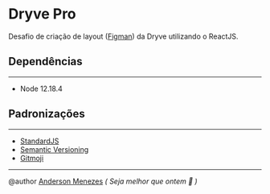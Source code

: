 # Dryve Pro

Desafio de criação de layout ([Figman](https://www.figma.com/file/r4pq38ygLJS54idU7puZcP/Dryve---Desafio-Front-end?node-id=0%3A1)) da Dryve utilizando o ReactJS.

## Dependências
---
- Node 12.18.4

## Padronizações
---
- [StandardJS](https://standardjs.com/)
- [Semantic Versioning](https://semver.org/)
- [Gitmoji](https://gitmoji.carloscuesta.me/)

---

@author [Anderson Menezes](https://silk-biplane-d37.notion.site/Anderson-Menezes-5ec33939b60943c0ad2173940c61e0e6)  *( Seja melhor que ontem 👋 )*
